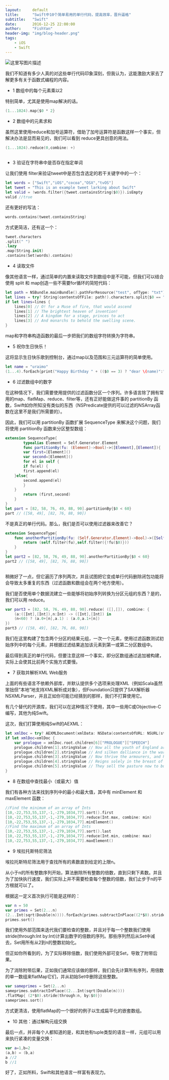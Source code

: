 ```yaml
---
layout:     default
title:      "Swift中10个简单易用的单行代码，提高效率，晋升逼格"
subtitle:   "Swift"
date:       2016-12-25 22:00:00
author:     "FishYan"
header-img: "img/blog-header.png"
tags:
    - iOS
    - Swift
---
```



![这里写图片描述](http://img.blog.csdn.net/20160630210549019)

我们不知道有多少人真的对这些单行代码印象深刻，但我认为，这能激励大家去了解更多有关于函数式编程的内容。

- 1 数组中的每个元素乘以2

特别简单，尤其是使用map解决的话。

```swift
(1...1024).map{$0 * 2}
``` 

- 2 数组中的元素求和

虽然这里使用reduce和加号运算符，借助了加号运算符是函数这样一个事实，但解决办法是显而易见的，我们可以看到 reduce更具创意的用法。

```swift
(1...1024).reduce(0,combine: +)
 
```
- 3 验证在字符串中是否存在指定单词

让我们使用 filter来验证tweet中是否包含选定的若干关键字中的一个：

```swift
let words = ["Swift","iOS","cocoa","OSX","tvOS"]
let tweet = "This is an example tweet larking about Swift"
let valid = !words.filter({tweet.containsString($0)}).isEmpty
valid //true
```
还有更好的写法：
```swift
words.contains(tweet.containsString)
``` 

方式更简洁，还有这一个：

```swift
tweet.characters
.split(" ")
.lazy
.map(String.init)
.contains(Set(words).contains)
```
- 4 读取文件

像其他语言一样，通过简单的内置来读取文件到数组中是不可能，但我们可以结合使用 split 和 map创造一些不需要for循环的简短代码：


```swift
let path = NSBundle.mainBundle().pathForResource("test", ofType: "txt")
let lines = try? String(contentsOfFile: path!).characters.split{$0 == "\n"}.map(String.init)
if let lines=lines {
    lines[0] // O! for a Muse of fire, that would ascend
    lines[1] // The brightest heaven of invention!
    lines[2] // A kingdom for a stage, princes to act
    lines[3] // And monarchs to behold the swelling scene.
}
```

map和字符串构造函数的最后一步把我们的数组字符转换为字符串。

- 5 祝你生日快乐！

这将显示生日快乐歌到控制台，通过map以及范围和三元运算符的简单使用。

```swift
let name = "uraimo"
(1...4).forEach{print("Happy Birthday " + (($0 == 3) ? "dear \(name)":"to You"))}
```
- 6 过滤数组中的数字

在这种情况下，我们需要使用提供的过滤函数分区一个序列。许多语言除了拥有常用的map、flatMap、reduce、filter等，还有正好能做这件事的 partitionBy 函数，Swift如你所知没有类似的东西（NSPredicate提供的可以过滤的NSArray函数在这里不是我们所需要的）。

因此，我们可以用 partitionBy 函数扩展 SequenceType 来解决这个问题，我们将使用 partitionBy 函数来分区整型数组：

```swift
extension SequenceType{
        typealias Element = Self.Generator.Element
        func partitionBy(fu: (Element)->Bool)->([Element],[Element]){
        var first=[Element]()
        var second=[Element]()
        for el in self {
        if fu(el) {
        first.append(el)
    }else{
        second.append(el)
        }
    }
        return (first,second)
    }
}
let part = [82, 58, 76, 49, 88, 90].partitionBy{$0 < 60}
part // ([58, 49], [82, 76, 88, 90])
```

不是真正的单行代码。那么，我们是否可以使用过滤器来改善它？

```swift
extension SequenceType{
    func anotherPartitionBy(fu: (Self.Generator.Element)->Bool)->([Self.Generator.Element],[Self.Generator.Element]){
        return (self.filter(fu),self.filter({!fu($0)}))
    }
}
let part2 = [82, 58, 76, 49, 88, 90].anotherPartitionBy{$0 < 60}
part2 // ([58, 49], [82, 76, 88, 90])
 
```
稍微好了一点，但它遍历了序列两次，并且试图把它变成单行代码删除闭包功能将会导致太多重复的东西（过滤函数和数组会在两个地方使用）。

我们是否使用单个数据流建立一些能够将初始序列转换为分区元组的东西？是的，我们可以用 reduce。

```swift
var part3 = [82, 58, 76, 49, 88, 90].reduce( ([],[]), combine: {
    (a:([Int],[Int]),n:Int) -> ([Int],[Int]) in
    (n<60) ? (a.0+[n],a.1) : (a.0,a.1+[n])
})
part3 // ([58, 49], [82, 76, 88, 90])
```
我们在这里构建了包含两个分区的结果元组，一次一个元素，使用过滤函数测试初始序列中的每个元素，并根据过滤结果追加该元素到第一或第二分区数组中。

最后得到真正的单行代码，但要注意这样一个事实，即分区数组通过追加被构建，实际上会使其比前两个实施方式要慢。

- 7 获取并解析XML Web服务

上面的有些语言不依赖外部库，并默认提供多个选项来处理XML（例如Scala虽然笨拙但“本地”地支持XML解析成对象），但Foundation只提供了SAX解析器NSXMLParser，并且正如你可能已经猜到的那样，我们不打算使用它。

有几个替代的开源库，我们可以在这种情况下使用，其中一些用C或Objective-C编写，其他为纯Swift。

这次，我们打算使用纯Swift的AEXML：

```swift
let xmlDoc = try? AEXMLDocument(xmlData: NSData(contentsOfURL: NSURL(string:"https://www.ibiblio.org/xml/examples/shakespeare/hen_v.xml")!)!)
if let xmlDoc=xmlDoc {
    var prologue = xmlDoc.root.children[6]["PROLOGUE"]["SPEECH"]
    prologue.children[1].stringValue // Now all the youth of England are on fire,
    prologue.children[2].stringValue // And silken dalliance in the wardrobe lies:
    prologue.children[3].stringValue // Now thrive the armourers, and honour's thought
    prologue.children[4].stringValue // Reigns solely in the breast of every man:
    prologue.children[5].stringValue // They sell the pasture now to buy the horse,
}
```

- 8 在数组中查找最小（或最大）值

我们有各种方法来找到序列中的最小和最大值，其中有 minElement 和maxElement 函数：

```swift
//Find the minimum of an array of Ints
[10,-22,753,55,137,-1,-279,1034,77].sort().first
[10,-22,753,55,137,-1,-279,1034,77].reduce(Int.max, combine: min)
[10,-22,753,55,137,-1,-279,1034,77].minElement()
//Find the maximum of an array of Ints
[10,-22,753,55,137,-1,-279,1034,77].sort().last
[10,-22,753,55,137,-1,-279,1034,77].reduce(Int.min, combine: max)
[10,-22,753,55,137,-1,-279,1034,77].maxElement()
```

- 9 埃拉托斯特尼筛法

埃拉托斯特尼筛法用于查找所有的素数直到给定的上限n。

从小于n的所有整数序列开始，算法删除所有整数的倍数，直到只剩下素数。并且为了加快执行速度，我们实际上并不需要检查每个整数的倍数，我们止步于n的平方根就可以了。

根据这一定义首次执行可能是这样的：

```swift
var n = 50
var primes = Set(2...n)
(2...Int(sqrt(Double(n)))).forEach{primes.subtractInPlace((2*$0).stride(through:n, by:$0))}
primes.sort()
```

我们使用外部范围来迭代我们要检查的整数，并且对于每一个整数我们使用 stride(through:Int by:Int)计算出数字的倍数的序列。那些序列然后从Set中减去，Set用所有从2到n的整数初始化。

但正如你所看到的，为了实际移除倍数，我们使用外部可变Set，导致了附带后果。

为了消除附带后果，正如我们通常应该做的那样，我们会先计算所有序列，用倍数的单一数组来flatMap它们，并从初始Set中删除这些整数。

```swift
var sameprimes = Set(2...n)
sameprimes.subtractInPlace((2...Int(sqrt(Double(n))))
.flatMap{ (2*$0).stride(through:n, by:$0)})
sameprimes.sort()
```

方式更清洁，使用flatMap的一个很好的例子以生成扁平化的嵌套数组。

- 10 其他：通过解构元组交换

最后一点，并非每个人都知道的是，和其他有tuple类型的语言一样，元组可以用来执行紧凑的变量交换：

```swift
var a=1,b=2
(a,b) = (b,a)
a //2
b //1
```
好了，正如所料，Swift和其他语言一样富有表现力。
